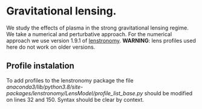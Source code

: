 # Gravitational lensing.
We study the effects of plasma in the strong gravitational lensing regime. We take a numerical and perturbative approach.
For the numerical approach we use version 1.9.1 of [lenstronomy](https://github.com/sibirrer/lenstronomy). **WARNING**: lens profiles used here do not work on older versions.

## Profile instalation

To add profiles to the lenstronomy package the file
*anaconda3/lib/python3.8/site-packages/lenstronomy/LensModel/profile_list_base.py*
should be modified on lines 32 and 150. Syntax should be clear by context.
